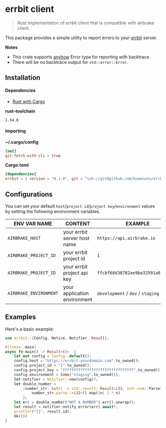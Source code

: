 # errbit client

> Rust implementation of errbit client that is compatible with airbrake client.

This package provides a simple utility to report errors to your [errbit](https://github.com/errbit/errbit) server.

**Notes**

- This crate supports [anyhow](https://github.com/dtolnay/anyhow) Error type for reporting with backtrace.
- There will be no backtrace output for `std::error::Error`.

## Installation

#### Dependencies

- [Rust with Cargo](http://rust-lang.org)

**rust-toolchain**

```text
1.54.0
```

#### Importing

**~/.cargo/config**

```toml
[net]
git-fetch-with-cli = true
```

**Cargo.toml**

```toml
[dependencies]
errbit = { version = "0.1.0", git = "ssh://git@github.com/kumanote/errbit-rs.git", branch = "main" }
```

## Configurations

You can set your default `host`/`project id`/`project key`/`environment` values by setting the following environment
variables.

| ENV VAR NAME | CONTENT | EXAMPLE |
| --- | --- | --- |
| `AIRBRAKE_HOST` | your errbit server host name | `https://api.airbrake.io` |
| `AIRBRAKE_PROJECT_ID` | your errbit project id | `1` |
| `AIRBRAKE_PROJECT_ID` | your errbit project api key | `ffcbf68d38782ae9ba32591a859f1452` |
| `AIRBRAKE_ENVIRONMENT` | your application environment | `development` / `dev` / `staging` |



## Examples

Here's a basic example:

```rust
use errbit::{Config, Notice, Notifier, Result};

#[tokio::main]
async fn main() -> Result<()>  {
    let mut config = Config::default();
    config.host = "https://errbit.yourdomain.com".to_owned();
    config.project_id = "1".to_owned();
    config.project_key = "ffffffffffffffffffffffffffffffff".to_owned();
    config.environment = Some("staging".to_owned());
    let notifier = Notifier::new(config)?;
    let double_number =
        |number_str: &str| -> std::result::Result<i32, std::num::ParseIntError> {
            number_str.parse::<i32>().map(|n| 2 * n)
        };
    let err = double_number("NOT A NUMBER").err().unwrap();
    let result = notifier.notify_error(err).await?;
    println!("{}", result.id);
    Ok(())
}
```
